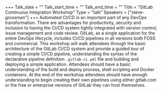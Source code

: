 +++
Talk_date = ""
Talk_start_time = ""
Talk_end_time = ""
Title = "GitLab Continuous Integration Workshop"
Type = "talk"
Speakers = ["steve-grossman"]
+++
Automated CI/CD is an important part of any DevOps transformation.  There are advantages for productivity, security and inclusion to having the CI/CD system tightly integrated with version control, issue management and code review.  GitLab, as a single application for the entire DevOps lifecycle, includes CI/CD pipelines in all versions both FOSS and commercial.  This workshop will walk attendees through the basic architecture of the GitLab CI/CD system and provide a guided tour of creating a simple CI/CD pipeline, understanding the syntax of the declarative pipeline definition `.gitlab-ci.yml` file and building and deploying a simple application.  Attendees should have a basic understanding of the build and deploy process, shell scripting and Docker containers.  At the end of the workshop attendees should have enough understanding to begin creating their own pipelines using either gitlab.com or the free or enterprise versions of GitLab they can host themselves.  
